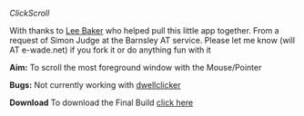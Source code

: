 *ClickScroll*

With thanks to [Lee Baker](http://leecbaker.com/) who helped pull this little app together.  From a request of Simon Judge at the Barnsley AT service. 
Please let me know (will AT e-wade.net) if you fork it or do anything fun with it

**Aim:**
To scroll the most foreground window with the Mouse/Pointer 

**Bugs:**
Not currently working with [dwellclicker](http://dwellclick.com) 

**Download**
To download the Final Build [click here](https://github.com/downloads/willwade/ClickScroll/ClickScroll.zip)